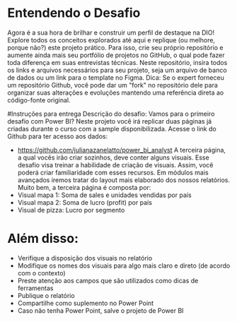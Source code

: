 # Entendendo o Desafio
Agora é a sua hora de brilhar e construir um perfil de destaque na DIO! Explore todos os conceitos explorados até aqui e replique (ou melhore, porque não?) este projeto prático. Para isso, crie seu próprio repositório e aumente ainda mais seu portfólio de projetos no GitHub, o qual pode fazer toda diferença em suas entrevistas técnicas.
Neste repositório, insira todos os links e arquivos necessários para seu projeto, seja um arquivo de banco de dados ou um link para o template no Figma.
Dica: Se o expert forneceu um repositório Github, você pode dar um "fork" no repositório dele para organizar suas alterações e evoluções mantendo uma referência direta ao código-fonte original.

#Instruções para entrega
Descrição do desafio: Vamos para o primeiro desafio com Power BI? Neste projeto você irá replicar duas páginas já criadas durante o curso com a sample disponibilizada. Acesse o link do Github para ter acesso aos dados: 
-	https://github.com/julianazanelatto/power_bi_analyst 
A terceira página, a qual vocês irão criar sozinhos, deve conter alguns visuais. Esse desafio visa treinar a habilidade de criação de visuais. Assim, você poderá criar familiaridade com esses recursos. Em módulos mais avançados iremos tratar do layout mais elaborado dos nossos relatórios.  
Muito bem, a terceira página é composta por: 
-	Visual mapa 1: Soma de sales e unidades vendidas por país 
-	Visual mapa 2: Soma de lucro (profit) por país 
-	Visual de pizza: Lucro por segmento 

# Além disso: 
-	Verifique a disposição dos visuais no relatório 
-	Modifique os nomes dos visuais para algo mais claro e direto (de acordo com o contexto) 
-	Preste atenção aos campos que são utilizados como dicas de ferramentas  
-	Publique o relatório 
-	Compartilhe como suplemento no Power Point 
-	Caso não tenha Power Point, salve o projeto de Power BI  


